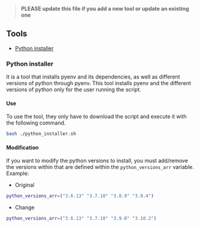 <!--
    Licensed to the Apache Software Foundation (ASF) under one
    or more contributor license agreements.  See the NOTICE file
    distributed with this work for additional information
    regarding copyright ownership.  The ASF licenses this file
    to you under the Apache License, Version 2.0 (the
    "License"); you may not use this file except in compliance
    with the License.  You may obtain a copy of the License at

      http://www.apache.org/licenses/LICENSE-2.0

    Unless required by applicable law or agreed to in writing,
    software distributed under the License is distributed on an
    "AS IS" BASIS, WITHOUT WARRANTIES OR CONDITIONS OF ANY
    KIND, either express or implied.  See the License for the
    specific language governing permissions and limitations
    under the License.
-->

> **PLEASE update this file if you add a new tool or update an existing one**

## Tools

- [Python installer](#python-installer)

### Python installer

It is a tool that installs pyenv and its dependencies, as well as different
versions of python through pyenv. This tool installs pyenv and the different
versions of python only for the user running the script.

#### Use

To use the tool, they only have to download the script and execute it with the
following command.

```bash
bash ./python_installer.sh
```

#### Modification

If you want to modify the python versions to install, you must add/remove the
versions within that are defined within the `python_versions_arr` variable.
Example:

- Original

```bash
python_versions_arr=("3.6.13" "3.7.10" "3.8.9" "3.9.4")
```

- Change

```bash
python_versions_arr=("3.6.13" "3.7.10" "3.9.0" "3.10.2")
```

